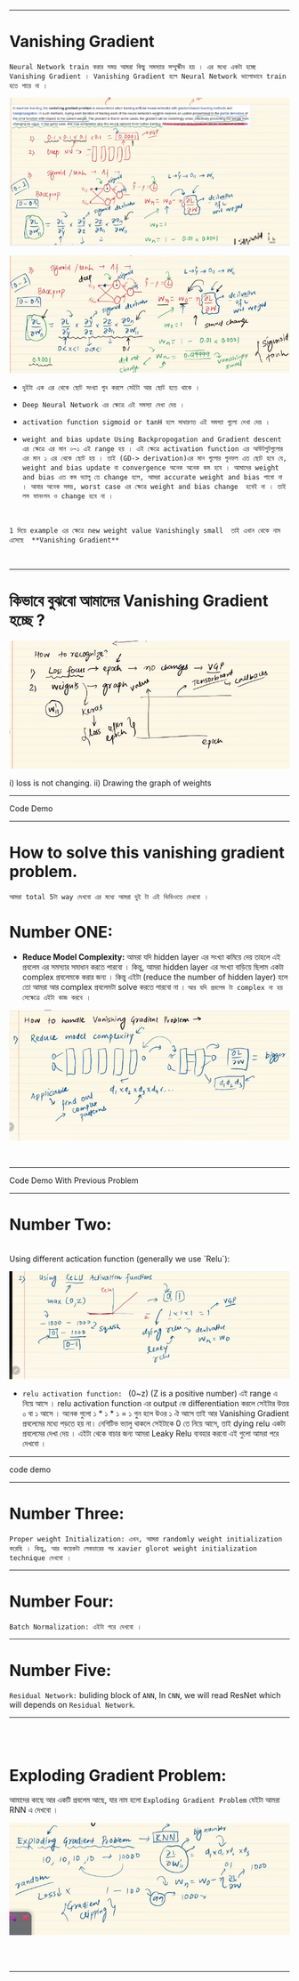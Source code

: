 
---

# Vanishing Gradient 

`Neural Network train করার সময় আমরা কিছু সমস্যার সম্মুক্ষীন হয় । এর মধ্যে একটা হচ্ছে Vanishing Gradient । Vanishing Gradient হলে Neural Network ভালোভাবে train হতে পারে না । `

![Alt text](image-126.png)

![Alt text](image-127.png)

- `দুইটা এক এর থেকে ছোট সংখ্যা গুন করলে সেইটা আর ছোট হতে থাকে । `

- `Deep Neural Network এর ক্ষেত্রে এই সমস্যা দেখা দেয় । `

- `activation function sigmoid or tanH হলে সাধারণত এই সমস্যা গুলো দেখা দেয় ।`

- `weight and bias update Using Backpropogation and Gradient descent এর ক্ষেত্রে এর মান ০~১ এই range হয় । এই ক্ষেত্রে activation function এর আউটপুটগুলোর এর মান ১ এর থেকে ছোট হয় । তাই (GD-> derivation)এর মান গুলোর গুনফল এত ছোট হবে যে, weight and bias update বা convergence অনেক অনেক কম হবে । আমাদের weight and bias এত কম ভ্যালু তে change হলে, আমরা accurate weight and bias পাবো না । আবার অনেক সময়, worst case এর ক্ষেত্রে weight and bias change  হবেই না । তাই লস ফানংশন ও change হবে না ।`
<br>

`1 দিয়ে example এর ক্ষেত্রে new weight value Vanishingly small  তাই এখান থেকে নাম এসেছে  **Vanishing Gradient** `

<br>

---

# কিভাবে বুঝবো আমাদের Vanishing Gradient হচ্ছে ?

![Alt text](image-128.png)

i) loss is not changing.
ii) Drawing the graph of weights

---

Code Demo

---

# How to solve this vanishing gradient problem.

`আমরা total 5টা way দেখবো এর মধ্যে আমরা দুই টা এই ভিডিওতে দেখবো । `

# Number ONE:

- **Reduce Model Complexity:** আমরা যদি  hidden layer এর সংখ্যা কমিয়ে দেয় তাহলে এই প্রবলেম এর সমস্যার সমাধান করতে পারবো । কিন্তু, আমরা hidden layer এর সংখ্যা বাড়িয়ে ছিলাম একটা complex প্রবলেমকে করার জন্য । কিন্তু এইটা (reduce the number of hidden layer) হলে তো আমরা আর complex প্রবলেমটা  solve করতে পারবো না । `আর যদি প্রবলেম টা complex না হয় সেক্ষেত্রে এইটা কাজ করবে । `


![Alt text](image-129.png)

<br>

---

Code Demo With Previous Problem

---

# Number Two:

<br>
Using different actication function (generally we use `Relu`):
<br>

![Alt text](image-130.png)

- `relu activation function: ` (0~z) (Z is a positive number) এই range এ নিয়ে আসে । relu activation function এর  output কে  differentiation করলে সেইটার উত্তর ০ বা ১ আসে । অনেক গুলো ১ * ১ * ১ = ১ গুন হলে উওর ১ ঐ আসে  তাই আর Vanishing Gradient প্রবলেমের মধ্যে পড়তে হয় না। নেগিটিভ ভ্যালু থাকলে সেইটাকে 0 তে নিয়ে আসে, তাই dying relu একটা প্রবলেমের দেখা দেয় । এইটা থেকে বাচার জন্য আমরা Leaky Relu ব্যবহার করবো এই গুলো আমরা পরে দেখবো । 


---

code demo

---


# Number Three: 

`Proper weight Initialization: এখন, আমরা randomly weight initialization করেছি । কিন্তু, আর কয়েকটা লেকচারের পর xavier glorot weight initialization technique দেখবো । `

---

# Number Four:

`Batch Normalization: এইটা পরে দেখবো । `

---

# Number Five:

`Residual Network:` buliding block of `ANN`, In `CNN`, we will read ResNet which will depends on `Residual Network`.


---

<br> <br> 

# Exploding Gradient Problem:

আমাদের কাছে আর একটি প্রবলেম আছে, যার নাম হলো `Exploding Gradient Problem` যেইটা আমরা RNN এ দেখবো ।  

![Alt text](image-131.png)

<br>
<br>

---
